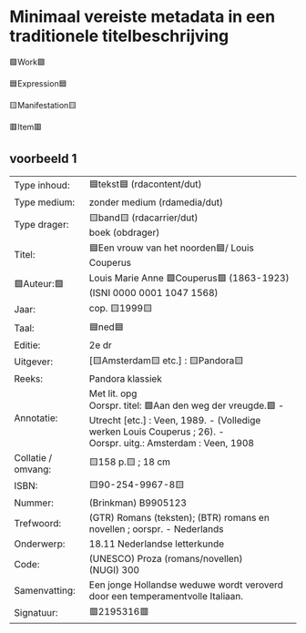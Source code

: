 # Minimaal vereiste metadata in een traditionele titelbeschrijving 


🟩Work🟩

🟦Expression🟦

🟨Manifestation🟨

🟥Item🟥 
## voorbeeld 1
  
| | |
| --- | --- |
| Type inhoud: |🟦tekst🟦 (rdacontent/dut) | 
| Type medium: |	zonder medium (rdamedia/dut) |
| Type drager: | 🟨band🟨 (rdacarrier/dut) <br> boek (obdrager) 
| Titel: | 🟦Een vrouw van het noorden🟦/ Louis Couperus |
| 🟩Auteur:🟩 | Louis Marie Anne 🟩Couperus🟩 (1863-1923) (ISNI 0000 0001 1047 1568) |
| Jaar: | cop. 🟨1999🟨 |
| Taal: | 🟦ned🟦 |
| Editie: | 2e dr |
| Uitgever: | [🟨Amsterdam🟨 etc.] : 🟨Pandora🟨 |
| Reeks: | Pandora klassiek |
| Annotatie: 	| Met lit. opg <br>Oorspr. titel: 🟩Aan den weg der vreugde.🟩 - Utrecht [etc.] : Veen, 1989. - (Volledige werken Louis Couperus ; 26). - <br> Oorspr. uitg.: Amsterdam : Veen, 1908 |
| Collatie / omvang: | 🟨158 p.🟨 ; 18 cm | 
| ISBN: | 🟨90-254-9967-8🟨 | 
| Nummer: | (Brinkman) B9905123 | 
| Trefwoord: | (GTR) Romans (teksten); (BTR) romans en novellen ; oorspr. - Nederlands |
| Onderwerp: | 18.11 Nederlandse letterkunde |
| Code: | (UNESCO) Proza (romans/novellen) <br> (NUGI) 300 |
| Samenvatting: | Een jonge Hollandse weduwe wordt veroverd door een temperamentvolle Italiaan. |
| Signatuur: | 🟥2195316🟥 | 